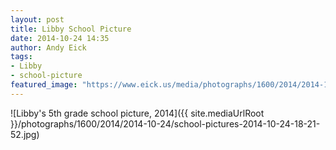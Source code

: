 ```yaml
---
layout: post
title: Libby School Picture
date: 2014-10-24 14:35
author: Andy Eick
tags: 
- Libby
- school-picture
featured_image: "https://www.eick.us/media/photographs/1600/2014/2014-10-24/school-pictures-2014-10-24-18-21-52.jpg"
---
```

![Libby's 5th grade school picture, 2014]({{ site.mediaUrlRoot }}/photographs/1600/2014/2014-10-24/school-pictures-2014-10-24-18-21-52.jpg)
